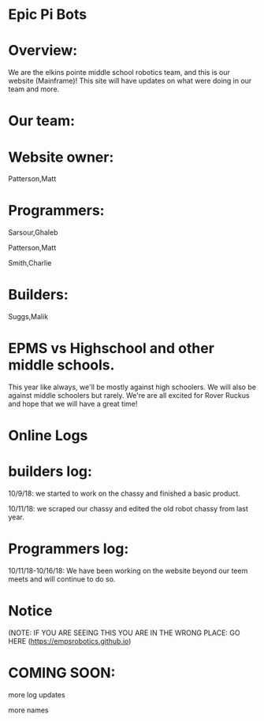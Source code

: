 # Epic Pi Bots 
# Overview:
We are the elkins pointe middle school robotics team,
and this is our website (Mainframe)!
This site will have updates on what were doing in our team and more.
# Our team:
# Website owner:
Patterson,Matt
# Programmers:
Sarsour,Ghaleb

Patterson,Matt

Smith,Charlie
# Builders:
Suggs,Malik
# EPMS vs Highschool and other middle schools.
This year like always, we'll be mostly against high schoolers.
We will also be against middle schoolers but rarely.
We're are all excited for Rover Ruckus and hope that we will have a great time!
# Online Logs
# builders log:
10/9/18: we started to work on the chassy and finished a basic product.

10/11/18:  we scraped our chassy and edited the old robot chassy from last year.
# Programmers log:
10/11/18-10/16/18: We have been working on the website beyond our teem meets and will continue
to do so.
# Notice 
(NOTE: IF YOU ARE SEEING THIS YOU ARE IN THE WRONG PLACE: GO HERE (https://empsrobotics.github.io)

# COMING SOON:
more log updates

more names

